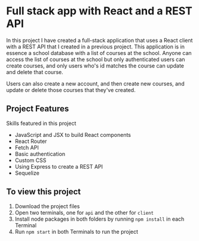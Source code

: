 # Full stack app with React and a REST API

In this project I have created a full-stack application that uses a React client with a REST API that I created in a previous project. This application is in essence a school database with a list of courses at the school. Anyone can access the list of courses at the school but only authenticated users can create courses, and only users who's id matches the course can update and delete that course.

Users can also create a new account, and then create new courses, and update or delete those courses that they've created.

## Project Features

Skills featured in this project

* JavaScript and JSX to build React components
* React Router 
* Fetch API
* Basic authentication
* Custom CSS
* Using Express to create a REST API
* Sequelize

## To view this project

1. Download the project files
2. Open two terminals, one for `api` and the other for `client`
3. Install node packages in both folders by running `npm install` in each Terminal
4. Run `npm start` in both Terminals to run the project
